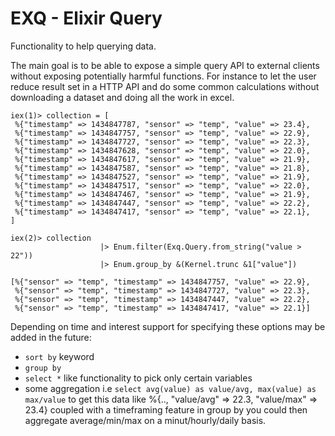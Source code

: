 # EXQ - Elixir Query

Functionality to help querying data.

The main goal is to be able to expose a simple query API to external
clients without exposing potentially harmful functions. For instance
to let the user reduce result set in a HTTP API and do some common
calculations without downloading a dataset and doing all the work in
excel.

```
iex(1)> collection = [
 %{"timestamp" => 1434847787, "sensor" => "temp", "value" => 23.4},
 %{"timestamp" => 1434847757, "sensor" => "temp", "value" => 22.9},
 %{"timestamp" => 1434847727, "sensor" => "temp", "value" => 22.3},
 %{"timestamp" => 1434847628, "sensor" => "temp", "value" => 22.0},
 %{"timestamp" => 1434847617, "sensor" => "temp", "value" => 21.9},
 %{"timestamp" => 1434847587, "sensor" => "temp", "value" => 21.8},
 %{"timestamp" => 1434847527, "sensor" => "temp", "value" => 21.9},
 %{"timestamp" => 1434847517, "sensor" => "temp", "value" => 22.0},
 %{"timestamp" => 1434847467, "sensor" => "temp", "value" => 21.9},
 %{"timestamp" => 1434847447, "sensor" => "temp", "value" => 22.2},
 %{"timestamp" => 1434847417, "sensor" => "temp", "value" => 22.1},
]

iex(2)> collection
					|> Enum.filter(Exq.Query.from_string("value > 22"))
					|> Enum.group_by &(Kernel.trunc &1["value"])

[%{"sensor" => "temp", "timestamp" => 1434847757, "value" => 22.9},
 %{"sensor" => "temp", "timestamp" => 1434847727, "value" => 22.3},
 %{"sensor" => "temp", "timestamp" => 1434847447, "value" => 22.2},
 %{"sensor" => "temp", "timestamp" => 1434847417, "value" => 22.1}]
```

Depending on time and interest support for specifying these options
may be added in the future:
 - `sort by` keyword
 - `group by`
 - `select *` like functionality to pick only certain variables
 - some aggregation i.e `select avg(value) as value/avg, max(value) as max/value`
	 to get this data like %{.., "value/avg" => 22.3, "value/max" => 23.4}
	 coupled with a timeframing feature in group by you could then
	 aggregate average/min/max on a minut/hourly/daily basis.
